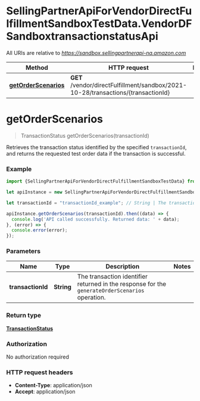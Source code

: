 # SellingPartnerApiForVendorDirectFulfillmentSandboxTestData.VendorDFSandboxtransactionstatusApi

All URIs are relative to *https://sandbox.sellingpartnerapi-na.amazon.com*

Method | HTTP request | Description
------------- | ------------- | -------------
[**getOrderScenarios**](VendorDFSandboxtransactionstatusApi.md#getOrderScenarios) | **GET** /vendor/directFulfillment/sandbox/2021-10-28/transactions/{transactionId} | 


<a name="getOrderScenarios"></a>
# **getOrderScenarios**
> TransactionStatus getOrderScenarios(transactionId)



Retrieves the transaction status identified by the specified `transactionId`, and returns the requested test order data if the transaction is successful.

### Example
```javascript
import {SellingPartnerApiForVendorDirectFulfillmentSandboxTestData} from 'selling_partner_api_for_vendor_direct_fulfillment_sandbox_test_data';

let apiInstance = new SellingPartnerApiForVendorDirectFulfillmentSandboxTestData.VendorDFSandboxtransactionstatusApi();

let transactionId = "transactionId_example"; // String | The transaction identifier returned in the response for the `generateOrderScenarios` operation.

apiInstance.getOrderScenarios(transactionId).then((data) => {
  console.log('API called successfully. Returned data: ' + data);
}, (error) => {
  console.error(error);
});

```

### Parameters

Name | Type | Description  | Notes
------------- | ------------- | ------------- | -------------
 **transactionId** | **String**| The transaction identifier returned in the response for the `generateOrderScenarios` operation. | 

### Return type

[**TransactionStatus**](TransactionStatus.md)

### Authorization

No authorization required

### HTTP request headers

 - **Content-Type**: application/json
 - **Accept**: application/json

